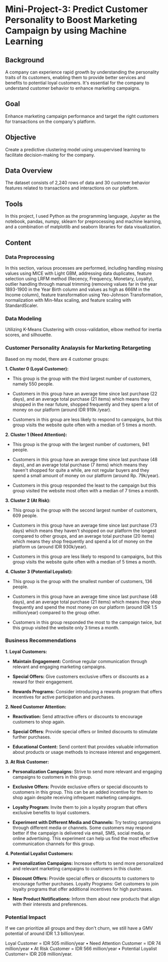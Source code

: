 # Mini-Project-3: Predict Customer Personality to Boost Marketing Campaign by using Machine Learning
## Background
A company can experience rapid growth by understanding the personality traits of its customers, enabling them to provide better services and benefits to potential loyal customers. It's essential for the company to understand customer behavior to enhance marketing campaigns.
## Goal
Enhance marketing campaign performance and target the right customers for transactions on the company's platform.
## Objective
Create a predictive clustering model using unsupervised learning to facilitate decision-making for the company.
## Data Overview
The dataset consists of 2,240 rows of data and 30 customer behavior features related to transactions and interactions on our platform.
## Tools
In this project, I used Python as the programming language, Jupyter as the notebook, pandas, numpy, sklearn for preprocessing and machine learning, and a combination of matplotlib and seaborn libraries for data visualization.
## Content
### Data Preprocessing
In this section, various processes are performed, including handling missing values using MICE with Light GBM, addressing data duplicates, feature selection using LRFM method (Recency, Frequency, Monetary, Loyalty), outlier handling through manual trimming (removing values far in the year 1893-1900 in the Year Birth column and values as high as 666M in the Income column), feature transformation using Yeo-Johnson Transformation, normalization with Min-Max scaling, and feature scaling with StandardScaler.
### Data Modeling
Utilizing K-Means Clustering with cross-validation, elbow method for inertia scores, and silhouette.
### Customer Personality Analaysis for Marketing Retargeting
Based on my model, there are 4 customer groups:

**1. Cluster 0 (Loyal Customer):**
- This group is the group with the third largest number of customers, namely 550 people.
  
- Customers in this group have an average time since last purchase (22 days), and an average total purchase (21 items) which means they shopped in the near future, shopped frequently and they spent a lot of money on our platform (around IDR 919k /year).

- Customers in this group are less likely to respond to campaigns, but this group visits the website quite often with a median of 5 times a month.
  
**2. Cluster 1 (Need Attention):**
- This group is the group with the largest number of customers, 941 people.

- Customers in this group have an average time since last purchase (48 days), and an average total purchase (7 items) which means they haven't shopped for quite a while, are not regular buyers and they spend a small amount of money on our platform (around Rp. 79k/year).

- Customers in this group responded the least to the campaign but this group visited the website most often with a median of 7 times a month.
  
**3. Cluster 2 (At Risk):**
- This group is the group with the second largest number of customers, 609 people.

- Customers in this group have an average time since last purchase (73 days) which means they haven't shopped on our platform the longest compared to other groups, and an average total purchase (20 items) which means they shop frequently and spend a lot of money on the platform us (around IDR 930k/year).

- Customers in this group are less likely to respond to campaigns, but this group visits the website quite often with a median of 5 times a month.
  
**4. Cluster 3 (Potential Loyalist):**
- This group is the group with the smallest number of customers, 136 people.

- Customers in this group have an average time since last purchase (48 days), and an average total purchase (21 items) which means they shop frequently and spend the most money on our platform (around IDR 1.5 million/year) compared to the group other.

- Customers in this group responded the most to the campaign twice, but this group visited the website only 3 times a month.
### Business Recommendations

**1. Loyal Customers:**
- **Maintain Engagement:** Continue regular communication through relevant and engaging marketing campaigns.

- **Special Offers:** Give customers exclusive offers or discounts as a reward for their engagement.

- **Rewards Programs:** Consider introducing a rewards program that offers incentives for active participation and purchases.
  
**2. Need Customer Attention:**
- **Reactivation:** Send attractive offers or discounts to encourage customers to shop again.

- **Special Offers**: Provide special offers or limited discounts to stimulate further purchases.

- **Educational Content:** Send content that provides valuable information about products or usage methods to increase interest and engagement.
  
**3. At Risk Customer:**
- **Personalization Campaigns:** Strive to send more relevant and engaging campaigns to customers in this group.

- **Exclusive Offers:** Provide exclusive offers or special discounts to customers in this group. This can be an added incentive for them to shop again despite receiving infrequent marketing campaigns.

- **Loyalty Program:** Invite them to join a loyalty program that offers exclusive benefits to loyal customers.

- **Experiment with Different Media and Channels:** Try testing campaigns through different media or channels. Some customers may respond better if the campaign is delivered via email, SMS, social media, or online advertising. This experiment can help us find the most effective communication channels for this group.

**4. Potential Loyalist Customers:**
- **Personalization Campaigns:** Increase efforts to send more personalized and relevant marketing campaigns to customers in this cluster.

- **Discount Offers:** Provide special offers or discounts to customers to encourage further purchases.
Loyalty Programs: Get customers to join loyalty programs that offer additional incentives for high purchases.

- **New Product Notifications:** Inform them about new products that align with their interests and preferences.
### Potential Impact
If we can prioritize all groups and they don't churn, we still have a GMV potential of around IDR 1.3 billion/year.

Loyal Customer = IDR 505 million/year • Need Attention Customer = IDR 74 million/year • At Risk Customer = IDR 566 million/year • Potential Loyalist Customer= IDR 208 million/year.
